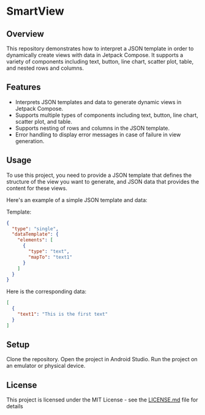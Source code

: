 # SmartView

## Overview
This repository demonstrates how to interpret a JSON template in order to dynamically create views with data in Jetpack Compose. It supports a variety of components including text, button, line chart, scatter plot, table, and nested rows and columns.

## Features
- Interprets JSON templates and data to generate dynamic views in Jetpack Compose.
- Supports multiple types of components including text, button, line chart, scatter plot, and table.
- Supports nesting of rows and columns in the JSON template.
- Error handling to display error messages in case of failure in view generation.
  
## Usage
To use this project, you need to provide a JSON template that defines the structure of the view you want to generate, and JSON data that provides the content for these views.

Here's an example of a simple JSON template and data:

Template:
```json
{
  "type": "single",
  "dataTemplate": {
    "elements": [
      {
        "type": "text",
        "mapTo": "text1"
      }
    ]
  }
}
```

Here is the corresponding data:
```json
[
  {
    "text1": "This is the first text"
  }
]
```

## Setup
Clone the repository.
Open the project in Android Studio.
Run the project on an emulator or physical device.

## License

This project is licensed under the MIT License - see the [LICENSE.md](LICENSE.md) file for details
